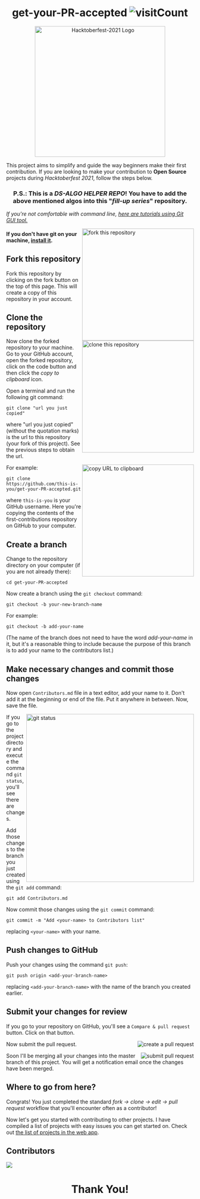 <h1 align="center">get-your-PR-accepted <img src="https://visitor-badge.laobi.icu/badge?page_id=SamarjeetBanik.get-your-PR-accepted" alt="visitCount"></h1>

<p align="center">
    <img src="https://github.com/HacOkars/Hacktoberfest-2021/blob/main/assets/images/logo-hacktoberfest-2021.svg" alt="Hacktoberfest-2021 Logo" width="350">
</p>

This project aims to simplify and guide the way beginners make their first contribution. If you are looking to make your contribution to <b>Open Source</b> projects during _Hacktoberfest 2021_, follow the steps below.

<h3><p align="center">P.S.: This is a <i>DS-ALGO HELPER REPO</i>! You have to add the above mentioned algos into this "<i>fill-up series</i>" repository.</p></h3>

_If you're not comfortable with command line, [here are tutorials using Git GUI tool.](https://www.geeksforgeeks.org/working-on-git-for-gui/)_

<img align="right" width="300" src="https://firstcontributions.github.io/assets/Readme/fork.png" alt="fork this repository" />

#### If you don't have git on your machine, [install it](https://help.github.com/articles/set-up-git/).

## Fork this repository

Fork this repository by clicking on the fork button on the top of this page.
This will create a copy of this repository in your account.

## Clone the repository

<img align="right" width="300" src="https://firstcontributions.github.io/assets/Readme/clone.png" alt="clone this repository" />

Now clone the forked repository to your machine. Go to your GitHub account, open the forked repository, click on the code button and then click the _copy to clipboard_ icon.

Open a terminal and run the following git command:

```
git clone "url you just copied"
```

where "url you just copied" (without the quotation marks) is the url to this repository (your fork of this project). See the previous steps to obtain the url.

<img align="right" width="300" src="https://firstcontributions.github.io/assets/Readme/copy-to-clipboard.png" alt="copy URL to clipboard" />

For example:

```
git clone https://github.com/this-is-you/get-your-PR-accepted.git
```

where `this-is-you` is your GitHub username. Here you're copying the contents of the first-contributions repository on GitHub to your computer.

## Create a branch

Change to the repository directory on your computer (if you are not already there):

```
cd get-your-PR-accepted
```

Now create a branch using the `git checkout` command:

```
git checkout -b your-new-branch-name
```

For example:

```
git checkout -b add-your-name
```

(The name of the branch does not need to have the word _add-your-name_ in it, but it's a reasonable thing to include because the purpose of this branch is to add your name to the contributors list.)

## Make necessary changes and commit those changes

Now open `Contributors.md` file in a text editor, add your name to it. Don't add it at the beginning or end of the file. Put it anywhere in between. Now, save the file.

<img align="right" width="450" src="https://firstcontributions.github.io/assets/Readme/git-status.png" alt="git status" />

If you go to the project directory and execute the command `git status`, you'll see there are changes.

Add those changes to the branch you just created using the `git add` command:

```
git add Contributors.md
```

Now commit those changes using the `git commit` command:

```
git commit -m "Add <your-name> to Contributors list"
```

replacing `<your-name>` with your name.

## Push changes to GitHub

Push your changes using the command `git push`:

```
git push origin <add-your-branch-name>
```

replacing `<add-your-branch-name>` with the name of the branch you created earlier.

## Submit your changes for review

If you go to your repository on GitHub, you'll see a `Compare & pull request` button. Click on that button.

<img style="float: right;" src="https://firstcontributions.github.io/assets/Readme/compare-and-pull.png" alt="create a pull request" />

Now submit the pull request.

<img style="float: right;" src="https://firstcontributions.github.io/assets/Readme/submit-pull-request.png" alt="submit pull request" />

Soon I'll be merging all your changes into the master branch of this project. You will get a notification email once the changes have been merged.

## Where to go from here?

Congrats! You just completed the standard _fork -> clone -> edit -> pull request_ workflow that you'll encounter often as a contributor!

Now let's get you started with contributing to other projects. I have compiled a list of projects with easy issues you can get started on. Check out [the list of projects in the web app](https://firstcontributions.github.io/#project-list).

## Contributors
<a href = "https://github.com/SamarjeetBanik/get-your-PR-accepted/graphs/contributors">
  <img src = "https://contrib.rocks/image?repo=SamarjeetBanik/get-your-PR-accepted"/>
</a>

<h1 align="center">Thank You!</h1>
